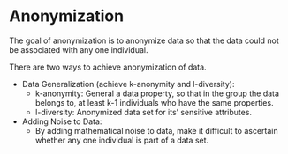 # Anonymization

The goal of anonymization is to anonymize data so that the data could not be associated with any one individual. 

There are two ways to achieve anonymization of data. 
- Data Generalization (achieve k-anonymity and l-diversity): 
  - k-anonymity: General a data property, so that in the group the data belongs to,  at least k-1 individuals who have the same properties. 
  - l-diversity: Anonymized data set for its’ sensitive attributes. 
- Adding Noise to Data:
   - By adding mathematical noise to data, make it difficult to ascertain whether any one individual is part of a data set.

